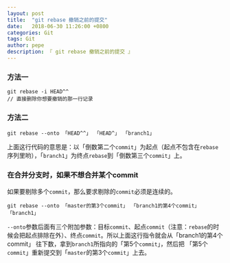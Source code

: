 ```yaml
---
layout: post
title:  "git rebase 撤销之前的提交"
date:   2018-06-30 11:26:00 +0800
categories: Git
tags: Git
author: pepe
description: 『 git rebase 撤销之前的提交 』
---
```


### **方法一**
```
git rebase -i HEAD^^
// 直接删除你想要撤销的那一行记录
```

### **方法二**
```
git rebase --onto 「HEAD^^」 「HEAD^」 「branch1」
```
上面这行代码的意思是：以「倒数第二个`commit`」为起点（起点不包含在`rebase`序列里哟），「`branch1`」为终点`rebase`到「倒数第三个`commit`」上。


### **在合并分支时，如果不想合并某个commit**
如果要剔除多个`commit`，那么要求剔除的`commit`必须是连续的。

```
git rebase --onto 「master的第3个commit」 「branch1的第4个commit」 「branch1」
```

`--onto`参数后面有三个附加参数：目标`commit`、起点`commit`（注意：`rebase`的时候会把起点排除在外）、终点`commit`。所以上面这行指令就会从「branch1的第4个commit」 往下数，拿到`branch1`所指向的「第5个`commit`」，然后把 「第5个`commit`」重新提交到「`master`的第3个`commit`」上去。


























